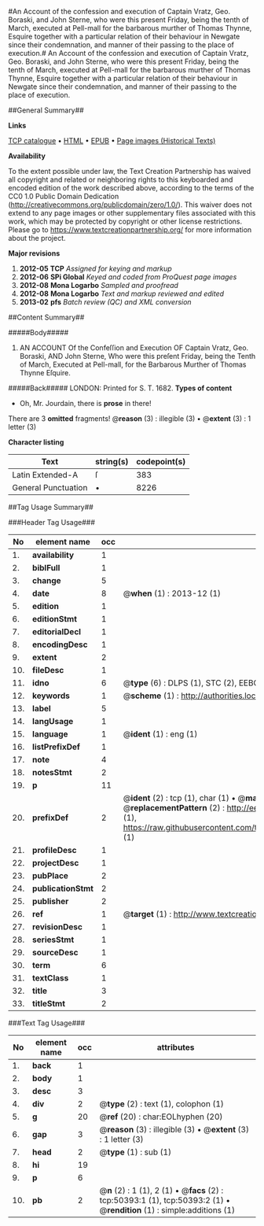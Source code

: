 #An Account of the confession and execution of Captain Vratz, Geo. Boraski, and John Sterne, who were this present Friday, being the tenth of March, executed at Pell-mall for the barbarous murther of Thomas Thynne, Esquire together with a particular relation of their behaviour in Newgate since their condemnation, and manner of their passing to the place of execution.#
An Account of the confession and execution of Captain Vratz, Geo. Boraski, and John Sterne, who were this present Friday, being the tenth of March, executed at Pell-mall for the barbarous murther of Thomas Thynne, Esquire together with a particular relation of their behaviour in Newgate since their condemnation, and manner of their passing to the place of execution.

##General Summary##

**Links**

[TCP catalogue](http://www.ota.ox.ac.uk/tcp/)  • 
[HTML](http://tei.it.ox.ac.uk/tcp/Texts-HTML/free/A25/A25004.html)  • 
[EPUB](http://tei.it.ox.ac.uk/tcp/Texts-EPUB/free/A25/A25004.epub) • 
[Page images (Historical Texts)](https://historicaltexts.jisc.ac.uk/eebo-11887750e)

**Availability**

To the extent possible under law, the Text Creation Partnership has waived all copyright and related or neighboring rights to this keyboarded and encoded edition of the work described above, according to the terms of the CC0 1.0 Public Domain Dedication (http://creativecommons.org/publicdomain/zero/1.0/). This waiver does not extend to any page images or other supplementary files associated with this work, which may be protected by copyright or other license restrictions. Please go to https://www.textcreationpartnership.org/ for more information about the project.

**Major revisions**

1. __2012-05__ __TCP__ *Assigned for keying and markup*
1. __2012-06__ __SPi Global__ *Keyed and coded from ProQuest page images*
1. __2012-08__ __Mona Logarbo__ *Sampled and proofread*
1. __2012-08__ __Mona Logarbo__ *Text and markup reviewed and edited*
1. __2013-02__ __pfs__ *Batch review (QC) and XML conversion*

##Content Summary##

#####Body#####

1. AN ACCOUNT Of the Confeſſion and Execution OF Captain Vratz, Geo. Boraski, AND John Sterne, Who were this preſent Friday, being the Tenth of March, Executed at Pell-mall, for the Barbarous Murther of Thomas Thynne Eſquire.

#####Back#####
LONDON: Printed for S. T. 1682.
**Types of content**

  * Oh, Mr. Jourdain, there is **prose** in there!

There are 3 **omitted** fragments! 
 @__reason__ (3) : illegible (3)  •  @__extent__ (3) : 1 letter (3)

**Character listing**


|Text|string(s)|codepoint(s)|
|---|---|---|
|Latin Extended-A|ſ|383|
|General Punctuation|•|8226|

##Tag Usage Summary##

###Header Tag Usage###

|No|element name|occ|attributes|
|---|---|---|---|
|1.|__availability__|1||
|2.|__biblFull__|1||
|3.|__change__|5||
|4.|__date__|8| @__when__ (1) : 2013-12 (1)|
|5.|__edition__|1||
|6.|__editionStmt__|1||
|7.|__editorialDecl__|1||
|8.|__encodingDesc__|1||
|9.|__extent__|2||
|10.|__fileDesc__|1||
|11.|__idno__|6| @__type__ (6) : DLPS (1), STC (2), EEBO-CITATION (1), OCLC (1), VID (1)|
|12.|__keywords__|1| @__scheme__ (1) : http://authorities.loc.gov/ (1)|
|13.|__label__|5||
|14.|__langUsage__|1||
|15.|__language__|1| @__ident__ (1) : eng (1)|
|16.|__listPrefixDef__|1||
|17.|__note__|4||
|18.|__notesStmt__|2||
|19.|__p__|11||
|20.|__prefixDef__|2| @__ident__ (2) : tcp (1), char (1)  •  @__matchPattern__ (2) : ([0-9\-]+):([0-9IVX]+) (1), (.+) (1)  •  @__replacementPattern__ (2) : http://eebo.chadwyck.com/downloadtiff?vid=$1&page=$2 (1), https://raw.githubusercontent.com/textcreationpartnership/Texts/master/tcpchars.xml#$1 (1)|
|21.|__profileDesc__|1||
|22.|__projectDesc__|1||
|23.|__pubPlace__|2||
|24.|__publicationStmt__|2||
|25.|__publisher__|2||
|26.|__ref__|1| @__target__ (1) : http://www.textcreationpartnership.org/docs/. (1)|
|27.|__revisionDesc__|1||
|28.|__seriesStmt__|1||
|29.|__sourceDesc__|1||
|30.|__term__|6||
|31.|__textClass__|1||
|32.|__title__|3||
|33.|__titleStmt__|2||


###Text Tag Usage###

|No|element name|occ|attributes|
|---|---|---|---|
|1.|__back__|1||
|2.|__body__|1||
|3.|__desc__|3||
|4.|__div__|2| @__type__ (2) : text (1), colophon (1)|
|5.|__g__|20| @__ref__ (20) : char:EOLhyphen (20)|
|6.|__gap__|3| @__reason__ (3) : illegible (3)  •  @__extent__ (3) : 1 letter (3)|
|7.|__head__|2| @__type__ (1) : sub (1)|
|8.|__hi__|19||
|9.|__p__|6||
|10.|__pb__|2| @__n__ (2) : 1 (1), 2 (1)  •  @__facs__ (2) : tcp:50393:1 (1), tcp:50393:2 (1)  •  @__rendition__ (1) : simple:additions (1)|

